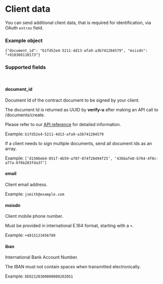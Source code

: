 # Client data


You can send additional client data, that is required for identification, via OAuth `extras` field.

### Example object <a name="example-extras"></a>

`{"document_id": "b1fd52e4-5211-4d13-afa9-a3b741204579", "msisdn": "+918369110173"}`


### Supported fields <a name="supported-fields"></a>

<br >

#### **document_id**

Document Id of the contract document to be signed by your client.

The document Id is returned as UUID by **verify-u** after making an API call to /documents/create.

Please refer to our [API reference](reference) for detailed information.

Example: `b1fd52e4-5211-4d13-afa9-a3b741204579`

If a client needs to sign multiple documents, send all document Ids as an array.

Example: `[‘d1506eb4-051f-4b59-a707-074f28494f25’, ‘436bafe8-b764-4f0c-a77a-6f6b203fda37’]`

#### **email**

Client email address.

Example: `jsmith@example.com`

#### **msisdn**

Client mobile phone number.

Must be provided in international E.164 format, starting with a `+`.

Example: `+4915123456789`

#### **iban**

International Bank Account Number.

The IBAN must not contain spaces when transmitted electronically.

Example: `DE02120300000000202051`
